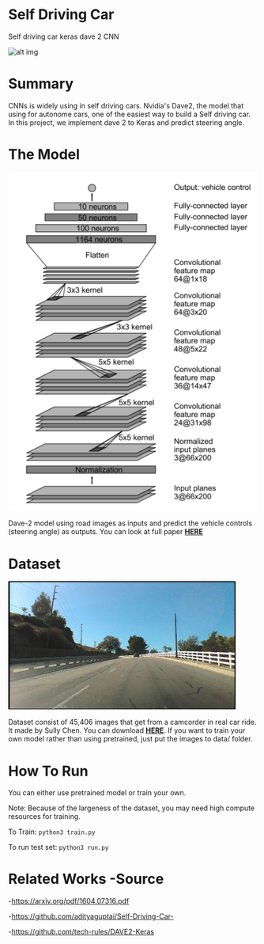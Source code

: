 # Self Driving Car

Self driving car keras dave 2 CNN

![alt img](./selfcar.gif)<br>

# Summary

CNNs is widely using in self driving cars. Nvidia's Dave2, the model that using for autonome cars, one of the easiest way to build a Self driving car. In this project, we implement dave 2 to Keras and predict steering angle. 

# The Model

![alt img](./dave2.png)<br>

Dave-2 model using road images as inputs and predict the vehicle controls (steering angle) as outputs. You can look at full paper **[HERE](https://arxiv.org/pdf/1604.07316.pdf)**

# Dataset

![alt img](./data_sample.png)<br>

Dataset consist of 45,406 images that get from a camcorder in real car ride. It made by Sully Chen. You can download **[HERE](https://drive.google.com/file/d/0B-KJCaaF7elleG1RbzVPZWV4Tlk/view)**. If you want to train your own model rather than using pretrained, just put the images to data/ folder.

# How To Run

You can either use pretrained model or train your own. 

Note: Because of the largeness of the dataset, you may need high compute resources for training.

To Train: 
 `python3 train.py`

To run test set: 
 `python3 run.py`

# Related Works -Source

-https://arxiv.org/pdf/1604.07316.pdf

-https://github.com/adityaguptai/Self-Driving-Car-

-https://github.com/tech-rules/DAVE2-Keras







